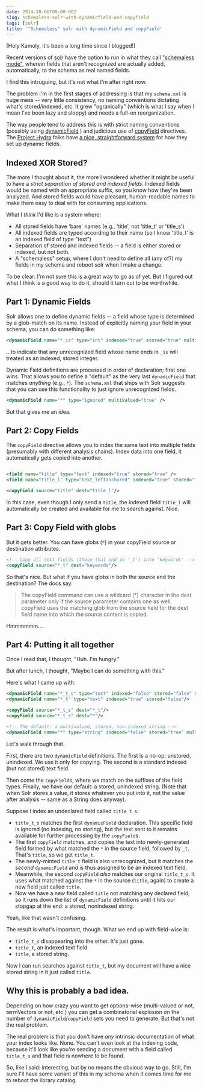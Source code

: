 ```yaml
---
date: 2014-10-06T00:00:00Z
slug: schemaless-solr-with-dynamicfield-and-copyfield
tags: [solr]
title: '"Schemaless" solr with dynamicField and copyField'
---
```


[Holy Kamoly, it's been a long time since I blogged!]

Recent versions of [solr](https://lucene.apache.org/solr/) have the option to run in what they call ["schemaless mode"](https://cwiki.apache.org/confluence/display/solr/Schemaless+Mode), wherein fields that aren't recognized are actually added, automatically, to the schema as real named fields.

I find this intruguing, but it's not what I'm after right now.

The problem I'm in the first stages of addressing is that my `schema.xml` is huge mess -- very little consistency, no naming conventions dictating what's stored/indexed, etc. It grew "ogranically" (which is what I say when I mean I've been lazy and sloppy) and needs a full-on reorganization.

The way people tend to address this is with strict naming conventions (possibly using [dynamicField](https://cwiki.apache.org/confluence/display/solr/Dynamic+Fields) ) and judicious use of [copyField](https://cwiki.apache.org/confluence/display/solr/Copying+Fields) directives. The [Project Hydra](http://projecthydra.org/) folks have [a nice, straightforward system](https://github.com/projecthydra/hydra/wiki/Solr-Schema) for how they set up dynamic fields.


## Indexed XOR Stored?

The more I thought about it, the more I wondered whether it might be useful to have a *strict separation of stored and indexed fields*. Indexed fields would be named with an appropriate suffix, so you know how they've been analyzed. And stored fields would have pleasant, human-readable names to make them easy to deal with for consuming applications.

What I *think* I'd like is a system where:

* All stored fields have 'bare' names (e.g., 'title', not 'title_t' or 'title_s')
* All indexed fields are typed according to their name (so I know 'title_t' is an indexed field of type "text")
* Separation of stored and indexed fields -- a field is either stored or indexed, but not both.
* A "schemaless" setup, where I don't need to define all (any of?) my fields in my schema and reboot solr when I make a change.


To be clear: I'm not sure this is a great way to go as of yet. But I figured out what I think is a good way to do it, should it turn out to be worthwhile.

## Part 1: Dynamic Fields

Solr allows one to define dynamic fields -- a field whose type is determined by a glob-match on its name. Instead of explicitly naming your field in your schema, you can do something like:

~~~xml
<dynamicField name="*_is" type="int" indexed="true" stored="true" multiValued="true"/>
~~~

...to indicate that any unrecognized field whose name ends in `_is` will treated as an indexed, stored integer.

Dynamic Field definitions are processed in order of declaration; first one wins. That allows you to define a "default" as the very last `dynamicField` that matches *anything* (e.g., `*`). The `schema.xml` that ships with Solr suggests that you can use this functionality to just ignore unrecognized fields.

~~~xml
<dynamicField name="*" type="ignored" multiValued="true" />
~~~

But that gives me an idea.

## Part 2: Copy Fields

The `copyField` directive allows you to index the same text into multiple fields (presumably with different analysis chains). Index data into one field, it automatically gets copied into another.

~~~xml

<field name="title" type="text" indexed="true" stored="true" />
<field name="title_l" type="text_leftanchored" indexed="true" stored="false"/>

<copyField source="title" dest="title_l"/>

~~~

In this case, even though I only send a `title`, the indexed field `title_l` will automatically be created and available for me to search against. Nice.

## Part 3: Copy Field with globs

But it gets better. You can have globs (`*`) in your copyField source or destination attributes.

~~~xml
<!-- Copy all text fields (those that end in '_t') into 'keywords' -->
<copyField source="*_t" dest="keywords"/>
~~~

So that's nice. But what if you have globs in both the source and the destination? The docs say:

> The copyField command can use a wildcard (*) character in the dest parameter only if the source parameter contains one as well. copyField uses the matching glob from the source field for the dest field name into which the source content is copied.

Hmmmmmm....

## Part 4: Putting it all together

Once I read that, I thought, "Huh. I'm hungry."

But after lunch, I thought, "Maybe I can do something with this."

Here's what I came up with.

~~~xml
<dynamicField name="*_t_s" type="text" indexed="false" stored="false" multiValued="true"/>
<dynamicField name="*_t" type="text" indexed="true" stored="false"/>

<copyField source="*_t_s" dest="*_t"/>
<copyField source="*_t_s" dest="*"/>

<!-- The default: a multivalued, stored, non-indexed string -->
<dynamicField name="*" type="string" indexed="false" stored="true" multiValued="true"/>
~~~

Let's walk through that.

First, there are two `dynamicField` definitions. The first is a no-op: unstored, unindexed. We use it only for copying. The second is a standard indexed (but not stored) text field.

Then come the `copyField`s, where we match on the suffixes of the field types.
Finally, we have our default: a stored, unindexed string. (Note that when Solr stores a value, it stores whatever you put into it, not the value after analysis -- same as a String does anyway).

Suppose I index an undeclared field called `title_t_s`:

* `title_t_s` matches the first `dynamicField` declaration. This specific field is ignored (no indexing, no storing), but the text sent to it remains available for further processing by the `copyField`s.
* The first `copyField` matches, and copies the text into newly-generated field formed by what matched the `*` in the source field, followed by `_t`. That's `title`, so we get `title_t`.
* The newly-minted `title_t` field is also unrecognized, but it matches the *second* `dynamicField` and is thus assigned to be an indexed text field.
* Meanwhile, the second `copyField` *also* matches our original `title_t_s`. It uses what matched against the `*` in the source (`title`, again) to create a new field just called `title`.
* Now we have a new field called `title` not matching any declared field, so it runs down the list of `dynamicField` definitions until it hits our stopgap at the end: a stored, nonindexed string.

Yeah, like that wasn't confusing. 

The result is what's important, though. What we end up with field-wise is:

* `title_t_s` disappearing into the ether. It's just gone.
* `title_t`, an indexed text field
* `title`, a stored string.

Now I can run searches against `title_t`, but my document will have a nice stored string in it just called `title`.

## Why this is probably a bad idea.

Depending on how crazy you want to get options-wise (multi-valued or not, termVectors or not, etc.) you can get a combinatorial explosion on the number of `dynamicField`/`copyField` sets you need to generate. But that's not the real problem.

The real problem is that you don't have *any* intrinsic documentation of what your index looks like. None. You can't even look at the indexing code, because it'll look like you're sending a document with a field called `title_t_s` and that field is nowhere to be found.

So, like I said: interesting, but by no means the obvious way to go. Still, I'm sure I'll have some variant of this in my schema when it comes time for me to reboot the library catalog.

